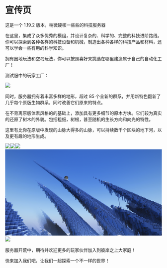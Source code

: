 # 宣传页

这是一个 1.19.2 版本，稍微硬核一些些的科技服务器



在这里，集成了众多优秀的模组，并设计复杂的、科学的、完整的科技进阶路线。你可以探索到各种各样的科技设备和机械，制造出各种各样的科技产品和材料，还可以学会一些有用的科学知识。

拥有圈地玩法和空岛玩法，你可以按照喜好来挑选在哪里建造属于自己的自动化工厂！

测试服中的玩家工厂：

![](.gitbook/assets/A5WT\[8X}18PCUEZVND3C2GH.png)

同时，服务器拥有着丰富多样的地形，超过 85 个全新的群系，并用新特色翻新了几乎每个原版生物群系，同时改善它们原来的特点。

在不背离原版体素风格的的基础上，添加具有更多细节的原木方块。它们较为真实的还原了树木的外貌。包括粗细，树根，甚至随机的生长方向和向光的特性。

这里有比你在原版中发现的山脉大得多的山脉，可以持续数千个区块的地下河，以及更有趣的地形生成。





![](.gitbook/assets/2023-02-04\_19.23.07.png)![](.gitbook/assets/2023-02-13\_23.39.40.png)![](.gitbook/assets/2023-02-12\_09.27.00.png)![](.gitbook/assets/image.png)![](.gitbook/assets/image-1.png)

服务器开荒中，期待并欢迎更多的玩家伙伴加入到彼岸之上大家庭！



快来加入我们吧，让我们一起探索一个不一样的世界！

